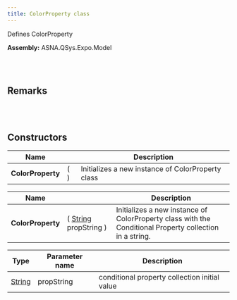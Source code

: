 ```yaml
---
title: ColorProperty class
---
```


Defines ColorProperty

**Assembly:** ASNA.QSys.Expo.Model

<br>
<br>

## Remarks

<br>
<br>

## Constructors

| Name |  | Description |
| --- | --- | --- |
**ColorProperty** | (  ) | Initializes a new instance of ColorProperty class


| Name |  | Description |
| --- | --- | --- |
**ColorProperty** | ( [String](https://docs.microsoft.com/en-us/dotnet/api/system.string?view=net-5.0) propString ) | Initializes a new instance of ColorProperty class with the Conditional Property collection in a string.


| Type | Parameter name | Description
| --- | --- | ---
| [String](https://docs.microsoft.com/en-us/dotnet/api/system.string?view=net-5.0) | propString | conditional property collection initial value 


<br>
<br>

